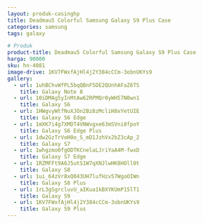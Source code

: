 ```yaml
---
layout: produk-casinghp
title: Deadmau5 Colorful Samsung Galaxy S9 Plus Case
categories: samsung
tags: galaxy

# Produk
product-title: Deadmau5 Colorful Samsung Galaxy S9 Plus Case
harga: 90000
sku: hn-4081
image-drive: 1KV7FWxfAjHl4j2Y384cCCm-3obnUKYs9
gallery:
  - url: 1uhBChvWfPL5bqQBnF5DE2QUnhAFaZ6TS
    title: Galaxy Note 8
  - url: 10iDMAg5yInMtAw62RPMQr0yWH57N0wn1
    title: Galaxy S6
  - url: 1HWgvyWtfNuXJOn2Bz8zMcliH8xYetUIE
    title: Galaxy S6 Edge
  - url: 1mXK7i4g7XMDT4VNWvgxe63mSVni8fpoY
    title: Galaxy S6 Edge Plus
  - url: 1dw2GzTrVoH0o_S_mD1JzhVx2bZ3cAp_2
    title: Galaxy S7
  - url: 1whgzmo0fgODTKCnelaLJriYaA4M-fwxD
    title: Galaxy S7 Edge
  - url: 1RZMFFt9A6J5utS1W7qXNJlwHK8HOll0t
    title: Galaxy S8
  - url: 1ui_64zVr8xQ043UH7lufHzv57WgoOIWn
    title: Galaxy S8 Plus
  - url: 1rL3gSgrcluvU_aIKua1kBXYKUmP15lT1
    title: Galaxy S9
  - url: 1KV7FWxfAjHl4j2Y384cCCm-3obnUKYs9
    title: Galaxy S9 Plus
---
```

